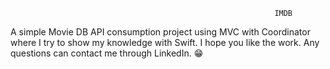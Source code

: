                                                                IMDB
                                                                    
                                                                    
A simple Movie DB API consumption project using MVC with Coordinator where I try to show my knowledge with Swift.
I hope you like the work.
Any questions can contact me through LinkedIn. 😁
